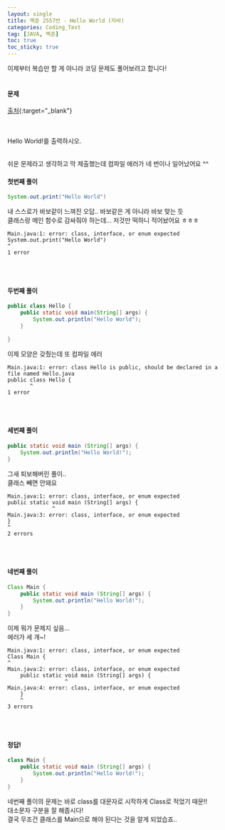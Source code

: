 ```yaml
---
layout: single
title: 백준 2557번 - Hello World (자바)
categories: Coding_Test
tag: [JAVA, 백준]
toc: true
toc_sticky: true
---
```


이제부터 복습만 할 게 아니라 코딩 문제도 풀어보려고 합니다! <br/><br/>


#### 문제
[출처](https://www.acmicpc.net/problem/2557){:target="_blank"}

<br/><br/>
Hello World!를 출력하시오. <br/><br/>


쉬운 문제라고 생각하고 막 제출했는데 컴파일 에러가 네 번이나 일어났어요 ^^ <br/>

#### 첫번째 풀이
```java
System.out.print("Hello World")
```
내 스스로가 바보같이 느껴진 오답.. 바보같은 게 아니라 바보 맞는 듯 <br/>
클래스랑 메인 함수로 감싸줘야 하는데... 저것만 떡하니 적어놨어요 ㅎㅎㅎ <br/>
```
Main.java:1: error: class, interface, or enum expected
System.out.print("Hello World")
^
1 error
```
<br/><br/>


#### 두번째 풀이
```java
public class Hello {
    public static void main(String[] args) {
        System.out.println("Hello World");
    }
    
}
```
이제 모양은 갖췄는데 또 컴파일 에러<br/>
```
Main.java:1: error: class Hello is public, should be declared in a file named Hello.java
public class Hello {
       ^
1 error
```
<br/><br/>


#### 세번째 풀이
```java
public static void main (String[] args) {
    System.out.println("Hello World!");
}
```
그새 퇴보해버린 풀이.. <br/>
클래스 빼면 안돼요 <br/>
```
Main.java:1: error: class, interface, or enum expected
public static void main (String[] args) {
              ^
Main.java:3: error: class, interface, or enum expected
}
^
2 errors
```
<br/><br/>


#### 네번째 풀이
```java
Class Main {
    public static void main (String[] args) {
        System.out.println("Hello World!");
    }
}
```
이제 뭐가 문제지 싶음... <br/>
에러가 세 개~! <br/>
```
Main.java:1: error: class, interface, or enum expected
Class Main {
^
Main.java:2: error: class, interface, or enum expected
    public static void main (String[] args) {
                  ^
Main.java:4: error: class, interface, or enum expected
    }
    ^
3 errors
```
<br/><br/>


#### 정답!
```java
class Main {
    public static void main (String[] args) {
        System.out.println("Hello World!");
    }
}
```
네번째 풀이의 문제는 바로 class를 대문자로 시작하게 Class로 적었기 때문!! <br/>
대소문자 구분을 잘 해줍시다! <br/>
결국 무조건 클래스를 Main으로 해야 된다는 것을 알게 되었습죠..
